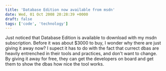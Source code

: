 ```yaml
---
title: 'Database Edition now available from msdn'
date: Wed, 01 Oct 2008 20:28:39 +0000
draft: false
tags: ['code', 'technology']
---
```


Just noticed that Database Edition is available to download with my msdn subscription. Before it was about $3000 to buy, I wonder why there are just giving it away now? I supect it has to do with the fact that currect dbas are heavily entrenched in their tools and practices, and don't want to change.  By giving it away for free, they can get the developers on board and get them to show the dbas how nice the tool works.